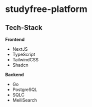 # studyfree-platform

## Tech-Stack

**Frontend**

- NextJS
- TypeScript
- TailwindCSS
- Shadcn

**Backend**

- Go
- PostgreSQL
- SQLC
- MeiliSearch
